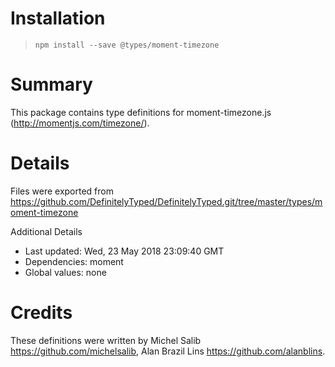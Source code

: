 # Installation
> `npm install --save @types/moment-timezone`

# Summary
This package contains type definitions for moment-timezone.js (http://momentjs.com/timezone/).

# Details
Files were exported from https://github.com/DefinitelyTyped/DefinitelyTyped.git/tree/master/types/moment-timezone

Additional Details
 * Last updated: Wed, 23 May 2018 23:09:40 GMT
 * Dependencies: moment
 * Global values: none

# Credits
These definitions were written by Michel Salib <https://github.com/michelsalib>, Alan Brazil Lins <https://github.com/alanblins>.

